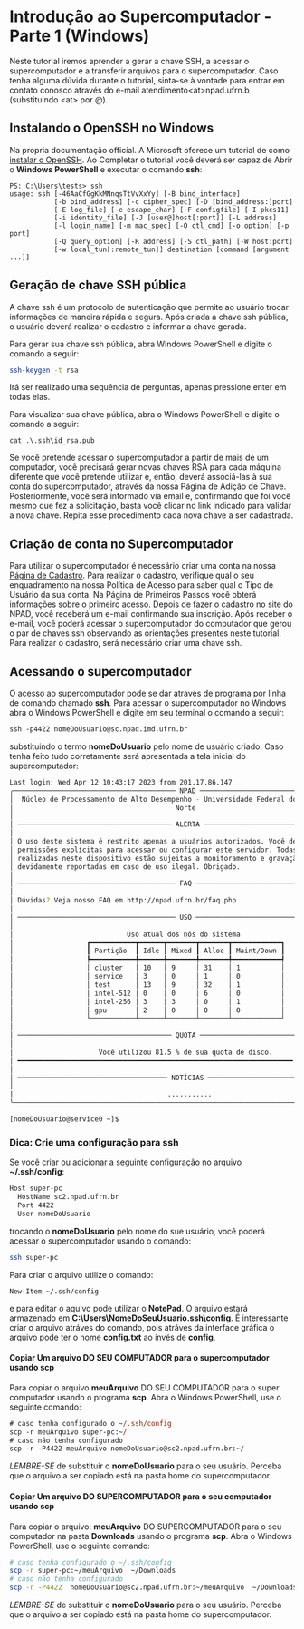# Introdução ao Supercomputador - Parte 1 (Windows)

Neste tutorial iremos aprender a gerar a chave SSH, a acessar o supercomputador e a transferir arquivos para o supercomputador. Caso tenha alguma dúvida durante o tutorial, sinta-se à vontade para entrar em contato conosco através do e-mail atendimento\<at>npad.ufrn.b (substituindo \<at> por @).

## Instalando o OpenSSH no Windows

Na propria documentação official. A Microsoft oferece um tutorial de
como [instalar o OpenSSH](https://learn.microsoft.com/pt-br/windows-server/administration/openssh/openssh_install_firstuse). Ao Completar o tutorial
você deverá ser capaz de Abrir o **Windows PowerShell** e executar o comando **ssh**:

```PS
PS: C:\Users\tests> ssh
usage: ssh [-46AaCfGgKkMNnqsTtVvXxYy] [-B bind_interface]
           [-b bind_address] [-c cipher_spec] [-D [bind_address:]port]
           [-E log_file] [-e escape_char] [-F configfile] [-I pkcs11]
           [-i identity_file] [-J [user@]host[:port]] [-L address]
           [-l login_name] [-m mac_spec] [-O ctl_cmd] [-o option] [-p port]
           [-Q query_option] [-R address] [-S ctl_path] [-W host:port]
           [-w local_tun[:remote_tun]] destination [command [argument ...]]
```

## Geração de chave SSH pública

A chave ssh é um protocolo de autenticação que permite ao usuário trocar informações de maneira rápida e segura. Após criada a chave ssh pública, o usuário deverá realizar o cadastro e informar a chave gerada.

Para gerar sua chave ssh pública, abra Windows PowerShell e digite o comando a seguir:

```bash
ssh-keygen -t rsa
```

Irá ser realizado uma sequência de perguntas, apenas pressione enter em todas elas.

Para visualizar sua chave pública, abra o Windows PowerShell e digite o comando a seguir:

```PS
cat .\.ssh\id_rsa.pub
```

Se você pretende acessar o supercomputador a partir de mais de um computador, você precisará gerar novas chaves RSA para cada máquina diferente que você pretende utilizar e, então, deverá associá-las à sua conta do supercomputador, através da nossa Página de Adição de Chave. Posteriormente, você será informado via email e, confirmando que foi você mesmo que fez a solicitação, basta você clicar no link indicado para validar a nova chave. Repita esse procedimento cada nova chave a ser cadastrada.

## Criação de conta no Supercomputador

Para utilizar o supercomputador é necessário criar uma conta na nossa [Página de Cadastro](http://npad.ufrn.br/primeirospassos.php). Para realizar o cadastro, verifique qual o seu enquadramento na nossa Política de Acesso para saber qual o Tipo de Usuário da sua conta. Na Página de Primeiros Passos você obterá informações sobre o primeiro acesso. Depois de fazer o cadastro no site do NPAD, você receberá um e-mail confirmando sua inscrição. Após receber o e-mail, você poderá acessar o supercomputador do computador que gerou o par de chaves ssh observando as orientações presentes neste tutorial. Para realizar o cadastro, será necessário criar uma chave ssh.

## Acessando o supercomputador

O acesso ao supercomputador pode se dar através de programa por linha de comando chamado **ssh**. Para acessar o supercomputador no Windows abra o Windows PowerShell e digite em seu terminal o comando a seguir:

```ps
ssh -p4422 nomeDoUsuario@sc.npad.imd.ufrn.br
```

substituindo o termo **nomeDoUsuario** pelo nome de usuário criado. Caso tenha feito tudo corretamente será apresentada a tela inicial do supercomputador:

```bash
Last login: Wed Apr 12 10:43:17 2023 from 201.17.86.147
╭──────────────────────────────────────── NPAD ────────────────────────────────────────╮
│  Núcleo de Processamento de Alto Desempenho - Universidade Federal do Rio Grande do  │
│                                        Norte                                         │
│                                                                                      │
│ ────────────────────────────────────── ALERTA ────────────────────────────────────── │
│                                                                                      │
│ O uso deste sistema é restrito apenas a usuários autorizados. Você deve possuir      │
│ permissões explícitas para acessar ou configurar este servidor. Todas as atividades  │
│ realizadas neste dispositivo estão sujeitas a monitoramento e gravação e poderão ser │
│ devidamente reportadas em caso de uso ilegal. Obrigado.                              │
│                                                                                      │
│ ─────────────────────────────────────── FAQ ──────────────────────────────────────── │
│                                                                                      │
│ Dúvidas? Veja nosso FAQ em http://npad.ufrn.br/faq.php                               │
│                                                                                      │
│ ─────────────────────────────────────── USO ──────────────────────────────────────── │
│                                                                                      │
│                            Uso atual dos nós do sistema                              │
│                  ┏━━━━━━━━━━━┳━━━━━━┳━━━━━━━┳━━━━━━━┳━━━━━━━━━━━━┓                   │
│                  ┃ Partição  ┃ Idle ┃ Mixed ┃ Alloc ┃ Maint/Down ┃                   │
│                  ┡━━━━━━━━━━━╇━━━━━━╇━━━━━━━╇━━━━━━━╇━━━━━━━━━━━━┩                   │
│                  │ cluster   │ 10   │ 9     │ 31    │ 1          │                   │
│                  │ service   │ 3    │ 0     │ 1     │ 0          │                   │
│                  │ test      │ 13   │ 9     │ 32    │ 1          │                   │
│                  │ intel-512 │ 0    │ 0     │ 6     │ 0          │                   │
│                  │ intel-256 │ 3    │ 3     │ 0     │ 1          │                   │
│                  │ gpu       │ 2    │ 0     │ 0     │ 0          │                   │
│                  └───────────┴──────┴───────┴───────┴────────────┘                   │
│                                                                                      │
│ ────────────────────────────────────── QUOTA ─────────────────────────────────────── │
│                                                                                      │
│                     Você utilizou 81.5 % de sua quota de disco.                      │
│ ━━━━━━━━━━━━━━━━━━━━━━━━━━━━━━━━━━━━━━━━━━━━━━━━━━━━━━━━━━━━━━━━━━━━╺━━━━━━━━━━━━━━━ │
│                                                                                      │
│ ───────────────────────────────────── NOTÍCIAS ───────────────────────────────────── │
│                                                                                      │
|                                      ...........                                     |
╰──────────────────────────────────────────────────────────────────────────────────────╯

[nomeDoUsuario@service0 ~]$
```

### Dica: Crie uma configuração para ssh

Se você criar ou adicionar a seguinte configuração no arquivo **~/.ssh/config**:

```bash
Host super-pc
  HostName sc2.npad.ufrn.br
  Port 4422
  User nomeDoUsuario
```

trocando o **nomeDoUsuario** pelo nome do sue usuário, você poderá acessar o supercomputador usando o comando:

```bash
ssh super-pc
```

Para criar o arquivo utilize o comando:

```PS
New-Item ~/.ssh/config
```

e para editar o aquivo pode utilizar o **NotePad**. O arquivo estará armazenado em
**C:\Users\\NomeDoSeuUsuario\.ssh\config**. É interessante criar o arquivo
atráves do comando, pois atráves da interface gráfica o arquivo pode ter o nome **config.txt** ao invés de **config**.

#### Copiar Um arquivo DO SEU COMPUTADOR para o supercomputador usando scp

Para copiar o arquivo **meuArquivo** DO SEU COMPUTADOR para o super computador usando o programa **scp**. Abra o Windows PowerShell, use o seguinte comando:

```ps
# caso tenha configurado o ~/.ssh/config 
scp -r meuArquivo super-pc:~/
# caso não tenha configurado 
scp -r -P4422 meuArquivo nomeDoUsuario@sc2.npad.ufrn.br:~/
```

*LEMBRE-SE* de substituir o **nomeDoUsuario** para o seu usuário. Perceba que o arquivo a ser copiado está na pasta home do supercomputador.

#### Copiar Um arquivo DO SUPERCOMPUTADOR para o seu computador usando scp

Para copiar o arquivo: **meuArquivo** DO SUPERCOMPUTADOR para o seu computador na pasta **Downloads** usando o programa **scp**. Abra o Windows PowerShell, use o seguinte comando:

```bash
# caso tenha configurado o ~/.ssh/config 
scp -r super-pc:~/meuArquivo  ~/Downloads
# caso não tenha configurado 
scp -r -P4422  nomeDoUsuario@sc2.npad.ufrn.br:~/meuArquivo  ~/Downloads
```

*LEMBRE-SE* de substituir o **nomeDoUsuario** para o seu usuário. Perceba que o arquivo a ser copiado está na pasta home do supercomputador.
